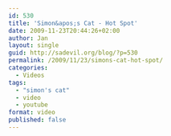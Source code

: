```yaml
---
id: 530
title: 'Simon&apos;s Cat - Hot Spot'
date: 2009-11-23T20:44:26+02:00
author: Jan
layout: single
guid: http://sadevil.org/blog/?p=530
permalink: /2009/11/23/simons-cat-hot-spot/
categories:
  - Videos
tags:
  - "simon's cat"
  - video
  - youtube
format: video
published: false
---
```

